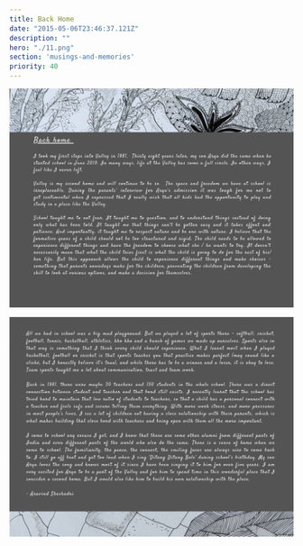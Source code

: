 ```yaml
---
title: Back Home
date: "2015-05-06T23:46:37.121Z"
description: ""
hero: "./11.png"
section: 'musings-and-memories'
priority: 40
---
```


![11](./11.png)

![12](./12.png)
